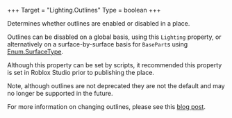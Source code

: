 +++
Target = "Lighting.Outlines"
Type = boolean
+++

Determines whether outlines are enabled or disabled in a place.Outlines can be disabled on a global basis, using this `Lighting` property, or alternatively on a surface-by-surface basis for `BasePart`s using [Enum.SurfaceType](https://developer.roblox.com/search#stq=SurfaceType).Although this property can be set by scripts, it recommended this property is set in Roblox Studio prior to publishing the place.Note, although outlines are not deprecated they are not the default and may no longer be supported in the future.For more information on changing outlines, please see this [blog post][1].[1]: https://blog.roblox.com/2013/08/you-can-now-toggle-outlines/